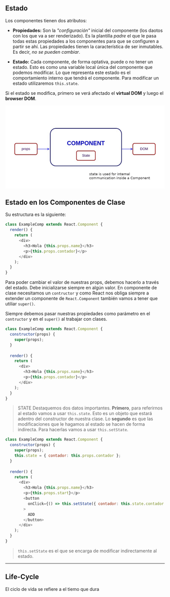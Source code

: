 ## Estado

Los componentes tienen dos atributos:

- **Propiedades:** Son la _"configuración"_ inicial del componente (los daotos con los que va a ser renderizado). Es la plantilla _padre_ el que le pasa todas estas propiedades a los componentes para que se configuren a partir se ahí. Las propiedades tienen la característica de ser inmutables. Es decir, _no se pueden cambiar_.

- **Estado:** Cada componente, de forma optativa, puede o no tener un estado. Esto es como una variable local única del componente que podemos modificar. Lo que representa este estado es el comportamiento interno que tendrá el componente. Para modificar un estado utilizaremos `this.state`.

Si el estado se modifica, primero se verá afectado el **virtual DOM** y luego el **browser DOM**.

![componente](./Images/componente.png)

## Estado en los Componentes de Clase

Su estructura es la siguiente:

```js
class ExampleComp extends React.Component {
  render() {
    return (
      <div>
        <h3>Hola {this.props.name}</h3>
        <p>{this.props.contador}</p>
      </div>
    );
  }
}
```

Para poder cambiar el valor de nuestras props, debemos hacerlo a través del estado. Debe inicializarse siempre en algún valor. En componente de clase necesitamos un `contructor` y como React nos obliga siempre a extender un componente de `React.Component` también vamos a tener que utiliar `super()`.

Siempre debemos pasar nuestras propiedades como parámetro en el `contructor` y en el `super()` al trabajar con clases.

```js
class ExampleComp extends React.Component {
  constructor(props) {
    super(props);
  }

  render() {
    return (
      <div>
        <h3>Hola {this.props.name}</h3>
        <p>{this.props.contador}</p>
      </div>
    );
  }
}
```

> STATE
> Destaquemos dos datos importantes. **Primero**, para referirnos al estado vamos a usar `this.state`. Esto es un objeto que estará adentro del constructor de nuestra clase. Lo **segundo** es que las modificaciones que le hagamos al estado se hacen de forma indirecta. Para hacerlas vamos a usar `this.setState`.

```js
class ExampleComp extends React.Component {
  constructor(props) {
    super(props);
    this.state = { contador: this.props.contador };
  }

  render() {
    return (
      <div>
        <h3>Hola {this.props.name}</h3>
        <p>{this.props.start}</p>
        <button
          onClick={() => this.setState({ contador: this.state.contador + 1 })}
        >
          ADD
        </button>
      </div>
    );
  }
}
```

> `this.setState` es el que se encarga de modificar indirectamente al estado.

---

## Life-Cycle

El ciclo de vida se refiere a el tiemo que dura

